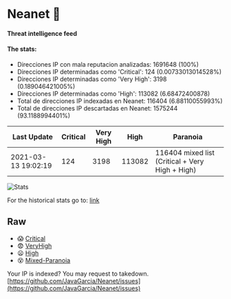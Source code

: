 # Neanet :hocho:
#### Threat intelligence feed
#### The stats:

- Direcciones IP con mala reputacion analizadas: 1691648 (100%)
- Direcciones IP determinadas como 'Critical':  124 (0.00733013014528%)
- Direcciones IP determinadas como 'Very High':  3198 (0.189046421005%)
- Direcciones IP determinadas como 'High':  113082 (6.68472400878)
- Total de direcciones IP indexadas en Neanet:  116404 (6.88110055993%)
- Total de direcciones IP descartadas en Neanet:  1575244 (93.1188994401%)

| Last Update | Critical | Very High | High | Paranoia |
| --- | --- | --- | --- | --- |
| 2021-03-13 19:02:19 | 124 | 3198 | 113082 | 116404 mixed list (Critical + Very High + High)|

![Stats](https://docs.google.com/spreadsheets/d/e/2PACX-1vSnaNMIXVabIpDJjufMlzH7poXnshF3mgd8Is1g9ytUEzVsP5my4Trn8f-xkoLLQ38xpL3HtmUexLo6/pubchart?oid=501124687&format=image)

For the historical stats go to: [link](/stats.csv)
## Raw
- :scream: [Critical](https://raw.githubusercontent.com/JavaGarcia/Neanet/master/blacklists/neanet_critical.txt)
- :fearful: [VeryHigh](https://raw.githubusercontent.com/JavaGarcia/Neanet/master/blacklists/neanet_veryHigh.txtt)
- :frowning: [High](https://raw.githubusercontent.com/JavaGarcia/Neanet/master/blacklists/neanet_high.txt)
- :dizzy_face: [Mixed-Paranoia](https://raw.githubusercontent.com/JavaGarcia/Neanet/master/blacklists/neanet_all.txt)


Your IP is indexed? You may request to takedown. [https://github.com/JavaGarcia/Neanet/issues](https://github.com/JavaGarcia/Neanet/issues)








































































































































































































































































































































































































































































































































































































































































































































































































































































































































































































































































































































































































































































































































































































































































































































































































































































































































































































































































































































































































































































































































































































































































































































































































































































































































































































































































































































































































































































































































































































































































































































































































































































































































































































































































































































































































































































































































































































































































































































































































































































































































































































































































































































































































































































































































































































































































































































































































































































































































































































































